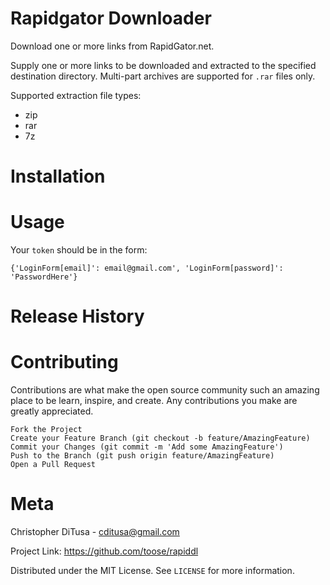 # Rapidgator Downloader
Download one or more links from RapidGator.net.

Supply one or more links to be downloaded and extracted to the specified destination directory. Multi-part archives are supported for `.rar` files only.

Supported extraction file types:

* zip
* rar
* 7z

# Installation

# Usage
Your `token` should be in the form:

    {'LoginForm[email]': email@gmail.com', 'LoginForm[password]': 'PasswordHere'}

# Release History

# Contributing

Contributions are what make the open source community such an amazing place to be learn, inspire, and create. Any contributions you make are greatly appreciated.

    Fork the Project
    Create your Feature Branch (git checkout -b feature/AmazingFeature)
    Commit your Changes (git commit -m 'Add some AmazingFeature')
    Push to the Branch (git push origin feature/AmazingFeature)
    Open a Pull Request


# Meta

Christopher DiTusa - cditusa@gmail.com

Project Link: https://github.com/toose/rapiddl

Distributed under the MIT License. See `LICENSE` for more information.
